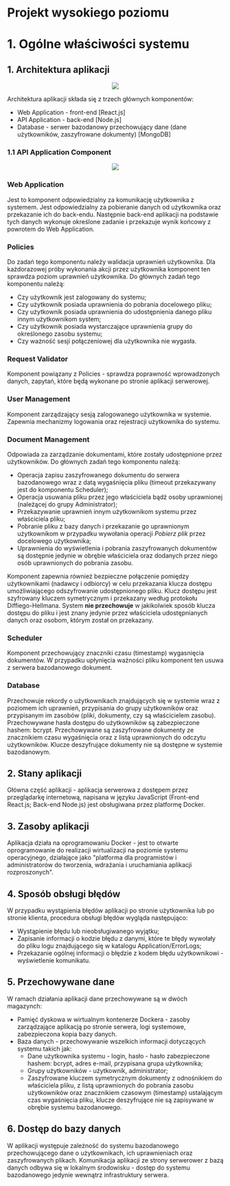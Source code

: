 # Projekt wysokiego poziomu

# 1. Ogólne właściwości systemu

## 1. Architektura aplikacji

<p align="center">
<img src="../Architecture/Level2-Containers.svg">
</p>

Architektura aplikacji składa się z trzech głównych komponentów:
* Web Application - front-end [React.js]
* API Application - back-end [Node.js]
* Database - serwer bazodanowy przechowujący dane (dane użytkowników, zaszyfrowane dokumenty) [MongoDB]


### 1.1 API Application Component

<p align="center">
<img src="../Architecture/Level3-APIApplication-Components.svg">
</p>

### Web Application
Jest to komponent odpowiedzialny za komunikację użytkownika z systemem. Jest odpowiedzialny za pobieranie danych od użytkownika oraz przekazanie ich do back-endu. Następnie back-end aplikacji na podstawie tych danych wykonuje określone zadanie i przekazuje wynik końcowy z powrotem do Web Application.

### Policies

Do zadań tego komponentu należy walidacja uprawnień użytkownika. Dla każdorazowej próby wykonania akcji przez użytkownika komponent ten sprawdza poziom uprawnień użytkownika. Do głównych zadań tego komponentu należą:

- Czy użytkownik jest zalogowany do systemu;
- Czy użytkownik posiada uprawnienia do pobrania docelowego pliku;
- Czy użytkownik posiada uprawnienia do udostępnienia danego pliku innym użytkownikom system;
- Czy użytkownik posiada wystarczające uprawnienia grupy do określonego zasobu systemu;
- Czy ważność sesji połączeniowej dla użytkownika nie wygasła.


### Request Validator
Komponent powiązany z Policies - sprawdza poprawność wprowadzonych danych, zapytań, które będą wykonane po stronie aplikacji serwerowej.


### User Management

Komponent zarządzający sesją zalogowanego użytkownika w systemie. Zapewnia mechanizmy logowania oraz rejestracji użytkownika do systemu.


### Document Management

Odpowiada za zarządzanie dokumentami, które zostały udostępnione przez użytkowników. Do głównych zadań tego komponentu należą:
- Operacja zapisu zaszyfrowanego dokumentu do serwera bazodanowego wraz z datą wygaśnięcia pliku (timeout przekazywany jest do komponentu Scheduler);
- Operacja usuwania pliku przez jego właściciela bądź osoby uprawnionej (należącej do grupy Administrator);
- Przekazywanie uprawnień innym użytkownikom systemu przez właściciela pliku;
- Pobranie pliku z bazy danych i przekazanie go uprawnionym użytkownikom w przypadku wywołania operacji <i>Pobierz plik</i> przez docelowego użytkownika;
- Uprawnienia do wyświetlenia i pobrania zaszyfrowanych dokumentów są dostępnie jedynie w obrębie właściciela oraz dodanych przez niego osób uprawnionych do pobrania zasobu. 

Komponent zapewnia również bezpieczne połączenie pomiędzy użytkownikami (nadawcy i odbiorcy) w celu przekazania klucza dostępu umożliwiającego odszyfrowanie udostępnionego pliku. Klucz dostępu jest szyfrowany kluczem symetrycznym i przekazany według protokołu Diffiego-Hellmana. System <b>nie przechowuje</b> w jakikolwiek sposób klucza dostępu do pliku i jest znany jedynie przez właściciela udostępnianych danych oraz osobom, którym został on przekazany.


### Scheduler

Komponent przechowujący znaczniki czasu (timestamp) wygasnięcia dokumentów. W przypadku upłynięcia ważności pliku komponent ten usuwa z serwera bazodanowego dokument.


### Database

Przechowuje rekordy o użytkownikach znajdujących się w systemie wraz z poziomem ich uprawnień, przypisania do grupy użytkowników oraz przypisanym im zasobów (pliki, dokumenty, czy są właścicielem zasobu). Przechowywane hasła dostępu do użytkowników są zabezpieczone hashem: bcrypt. Przechowywane są zaszyfrowane dokumenty ze znacznikiem czasu wygaśnięcia oraz z listą uprawnionych do odczytu użytkowników. Klucze deszyfrujące dokumenty nie są dostępne w systemie bazodanowym.


## 2. Stany aplikacji

Główna część aplikacji - aplikacja serwerowa z dostępem przez przeglądarkę internetową, napisana w języku JavaScript (Front-end React.js; Back-end Node.js) jest obsługiwana przez platformę Docker.


## 3. Zasoby aplikacji

Aplikacja działa na oprogramowaniu Docker - jest to otwarte oprogramowanie do realizacji wirtualizacji na poziomie systemu operacyjnego, działające jako "platforma dla programistów i administratorów do tworzenia, wdrażania i uruchamiania aplikacji rozproszonych".


## 4. Sposób obsługi błędów
W przypadku wystąpienia błędów aplikacji po stronie użytkownika lub po stronie klienta, procedura obsługi błędów wygląda następująco:
- Wystąpienie błędu lub nieobsługiwanego wyjątku;
- Zapisanie informacji o kodzie błędu z danymi, które te błędy wywołały do pliku logu znajdującego się w katalogu Application/ErrorLogs;
- Przekazanie ogólnej informacji o błędzie z kodem błędu użytkownikowi - wyświetlenie komunikatu.

## 5. Przechowywane dane

W ramach działania aplikacji dane przechowywane są w dwóch magazynch:

* Pamięć dyskowa w wirtualnym kontenerze Dockera - zasoby zarządzające aplikacją po stronie serwera, logi systemowe, zabezpieczona kopia bazy danych.
* Baza danych - przechowywanie wszelkich informacji dotyczących systemu takich jak:
    * Dane użytkownika systemu - login, hasło - hasło zabezpieczone hashem: bcrypt, adres e-mail, przypisana grupa użytkownika;
    * Grupy użytkowników - użytkownik, administrator;
    * Zaszyfrowane kluczem symetrycznym dokumenty z odnośnikiem do właściciela pliku, z listą uprawnionych do pobrania zasobu użytkowników oraz znacznikiem czasowym (timestamp) ustalającym czas wygaśnięcia pliku, klucze deszyfrujące nie są zapisywane w obrębie systemu bazodanowego.


## 6. Dostęp do bazy danych

W aplikacji występuje zależność do systemu bazodanowego przechowującego dane o użytkownikach, ich uprawnieniach oraz zaszyfrowanych plikach. Komunikacja aplikacji ze strony serwerower z bazą danych odbywa się w lokalnym środowisku - dostęp do systemu bazodanowego jedynie wewnątrz infrastruktury serwera.